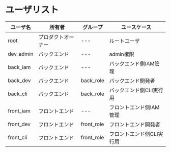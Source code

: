 # ユーザリスト

|ユーザ名|所有者|グループ|ユースケース|
|---|---|---|---|
|root|プロダクトオーナー|---|ルートユーザ|
|dev_admin|バックエンド|---|admin権限|
|back_iam|バックエンド|---|バックエンド側IAM管理|
|back_dev|バックエンド|back_role|バックエンド開発者|
|back_cli|バックエンド|back_role|バックエンド側CLI実行用|
|front_iam|フロントエンド|---|フロントエンド側IAM管理|
|front_dev|フロントエンド|front_role|フロントエンド開発者|
|front_cli|フロントエンド|front_role|フロントエンド側CLI実行用|

